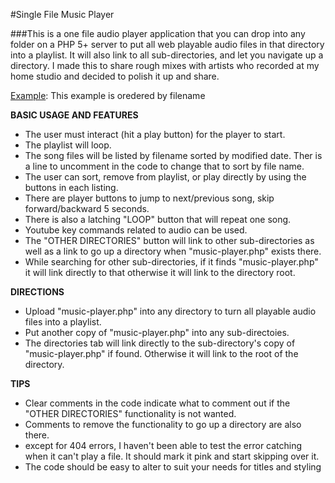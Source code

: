 #Single File Music Player

###This is a one file audio player application that you can drop into any folder on a PHP 5+ server to put all web playable audio files in that directory into a playlist.  It will also link to all sub-directories, and let you navigate up a directory.  I made this to share rough mixes with artists who recorded at my home studio and decided to polish it up and share.

[Example](https://jofonet.net/SingleFileMusicPlayerExample/music-player.php):
This example is oredered by filename

**BASIC USAGE AND FEATURES**
- The user must interact (hit a play button) for the player to start.
- The playlist will loop.
- The song files will be listed by filename sorted by modified date.  Ther is a line to uncomment in the code to change that to sort by file name.
- The user can sort, remove from playlist, or play directly by using the buttons in each listing.
- There are player buttons to jump to next/previous song, skip forward/backward 5 seconds.
- There is also a latching "LOOP" button that will repeat one song.
- Youtube key commands related to audio can be used.
- The "OTHER DIRECTORIES" button will link to other sub-directories as well as a link to go up a directory when "music-player.php" exists there.
- While searching for other sub-directories, if it finds "music-player.php" it will link directly to that otherwise it will link to the directory root.

**DIRECTIONS**
- Upload "music-player.php" into any directory to turn all playable audio files into a playlist.
- Put another copy of "music-player.php" into any sub-directoies.
- The directories tab will link directly to the sub-directory's copy of "music-player.php" if found.  Otherwise it will link to the root of the directory.

**TIPS**
- Clear comments in the code indicate what to comment out if the "OTHER DIRECTORIES" functionality is not wanted.
- Comments to remove the functionality to go up a directory are also there.
- except for 404 errors, I haven't been able to test the error catching when it can't play a file.  It should mark it pink and start skipping over it.
- The code should be easy to alter to suit your needs for titles and styling
